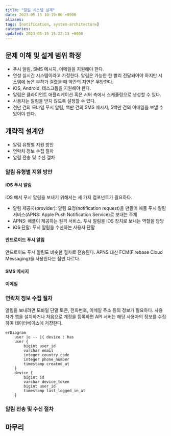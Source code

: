 ```yaml
---
title: "알림 시스템 설계"
date: 2023-05-15 10:19:00 +0900
aliases: 
tags: [notification, system-architecture]
categories: 
updated: 2023-05-15 15:22:13 +0900
---
```


## 문제 이해 및 설계 범위 확정

- 푸시 알림, SMS 메시지, 이메일을 지원해야 한다.
- 연성 실시간 시스템이라고 가정한다. 알림은 가능한 한 빨리 전달되어야 하지만 시스템에 높은 부하가 걸렸을 때 약간의 지연은 무방한다.
- iOS, Android, 데스크톱을 지원해야 한다.
- 알림은 클라이언트 애플리케이션 혹은 서버 측에서 스케쥴링으로 생성할 수 있다.
- 사용자는 알림을 받지 않도록 설정할 수 있다.
- 천만 건의 모바일 푸시 알림, 백만 건의 SMS 메시지, 5백만 건의 이메일을 보낼 수 있어야 한다.

## 개략적 설계안

- 알림 유형별 지원 방안
- 연락처 정보 수집 절차
- 알림 전송 및 수신 절차

### 알림 유형별 지원 방안

#### iOS 푸시 알림

iOS 에서 푸시 알림을 보내기 위해서는 세 가지 컴포넌트가 필요하다.

- 알림 제공자(provider): 알림 요청(notification request)을 만들어 애플 푸시 알림 서비스(APNS: Apple Push Notification Service)로 보내는 주체
- APNS: 애플이 제공하는 원격 서비스. 푸시 알림을 iOS 장치로 보내는 역할을 담당
- iOS 단말: 푸시 알림을 수신하는 사용자 단말

#### 안드로이드 푸시 알림

안드로이드 푸시 알림도 비슷한 절차로 전송된다. APNS 대신 FCM(Firebase Cloud Messaging)을 사용한다는 점만 다르다.

#### SMS 메시지

#### 이메일

### 연락처 정보 수집 절차

알림을 보내려면 모바일 단말 토큰, 전화번호, 이메일 주소 등의 정보가 필요하다. 사용자가 앱을 설치하거나 처음으로 계정을 등록하면 API 서버는 해당 사용자의 정보를 수집하여 데이터베이스에 저장한다.

```mermaid
erDiagram
    user |o -- |{ device : has
    user {
        bigint user_id
        varchar email
        integer country_code
        integer phone_number
        timestamp created_at
    }
    device {
        bigint id
        varchar device_token
        bigint user_id
        timestamp last_logged_in_at
    }
```

### 알림 전송 및 수신 절차



## 마무리
